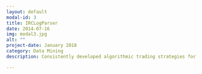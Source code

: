 ```yaml
---
layout: default
modal-id: 3
title: IRCLogParser
date: 2014-07-16
img: modal3.jpg
alt: ""
project-date: January 2018
category: Data Mining
description: Consistently developed algorithmic trading strategies for trading using statistical modelling based on a company’s annual report and P&L statement for stock markets in the USA, Europe, and Asia. Built around 670 such alphas in total presently in use in portfolios consisting of the top 500 (by liquidity) US companies

---
```


